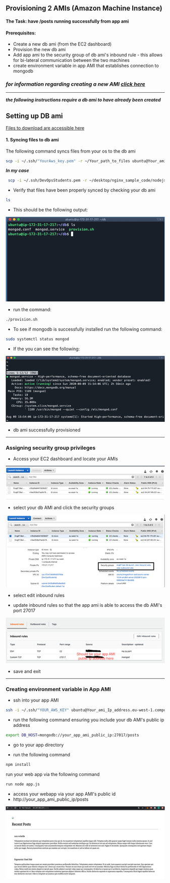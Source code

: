## Provisioning 2 AMIs (Amazon Machine Instance)
#### The Task: have /posts running successfully from app ami
#### Prerequisites:
- Create a new db ami (from the EC2 dashboard)
- Provision the new db ami
- Add app ami to the security group of db ami's inbound rule - this allows for bi-lateral communication between the two machines
- create environment variable in app AMI that establishes connection to mongodb

### ***for information regarding creating a new AMI [click here](https://github.com/Spartabariallali/Nodejs_Webapp_App/blob/master/README.md)***

---
***the following instructions require a db ami to have already been created***

## Setting up DB ami

[Files to download are accessible here](https://github.com/Spartabariallali/Nodejs_Webapp_App/tree/master/environment/db)


#### 1. Syncing files to db ami

The following command syncs files from your os to the db ami

```bash
scp -i ~/.ssh/"YourAws_key.pem" -r ~/Your_path_to_files ubuntu@Your_ami_Ip_address.eu-west-1.compute.amazonaws.com:/home/ubuntu/
```

***In my case***

```bash
 scp -i ~/.ssh/DevOpsStudents.pem -r ~/desktop/nginx_sample_code/nodejs-aws-deploy/environment/db ubuntu@ec2-54-76-170-201.eu-west-1.compute.amazonaws.com:/home/ubuntu/
```


- Verify that files have been properly synced by checking your db ami
```bash
ls
```
- This should be the following output:

![ls_output](imagesmd/lsoutput.jpeg)


- run the command:
```bash
./provision.sh
```
- To see if mongodb is successfully installed run the following command:

```bash
sudo systemctl status mongod
```

- If the you can see the following:

![mongod](imagesmd/mongod.jpeg)

- db ami successfully provisioned

---

### Assigning security group privileges  

- Access your EC2 dashboard and locate your AMIs

![ec2_dashboard](imagesmd/ec2.jpeg)

- select your db AMI and click the security groups

![sg](imagesmd/sg.jpeg)

- select edit inbound rules

- update inbound rules so that the app ami is able to access the db AMI's port 27017

![ip](imagesmd/ip.jpeg)

- save and exit


---


### Creating environment variable in App AMI

- ssh into your app AMI
```bash
ssh -i ~/.ssh/"YOUR_AWS_KEY" ubuntu@Your_ami_Ip_address.eu-west-1.compute.amazonaws.com
```

- run the following command ensuring you include your db AMI's public ip address
```bash
export DB_HOST=mongodb://your_app_ami_public_ip:27017/posts
```

- go to your app directory

- run the following command
```bash
npm install
```
 run your web app via the following command
 ```bash
 run node app.js
 ```
- access your webapp via your app AMI's public id
- http://your_app_ami_public_ip/posts

![posts](imagesmd/posts.jpeg)

